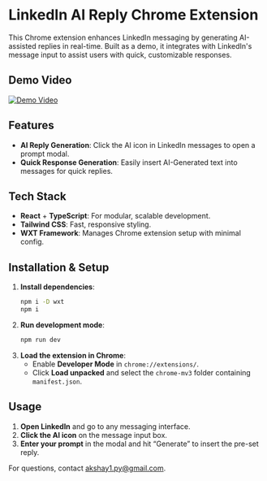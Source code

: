 
# LinkedIn AI Reply Chrome Extension

This Chrome extension enhances LinkedIn messaging by generating AI-assisted replies in real-time. Built as a demo, it integrates with LinkedIn's message input to assist users with quick, customizable responses.

## Demo Video
[![Demo Video](https://img.youtube.com/vi/9QEL7s7Tzsc/0.jpg)](https://youtu.be/9QEL7s7Tzsc)


## Features
- **AI Reply Generation**: Click the AI icon in LinkedIn messages to open a prompt modal.
- **Quick Response Generation**: Easily insert AI-Generated text into messages for quick replies.

## Tech Stack
- **React** + **TypeScript**: For modular, scalable development.
- **Tailwind CSS**: Fast, responsive styling.
- **WXT Framework**: Manages Chrome extension setup with minimal config.

## Installation & Setup

1. **Install dependencies**:
    ```bash
    npm i -D wxt
    npm i
    ```
2. **Run development mode**:
    ```bash
    npm run dev
    ```
3. **Load the extension in Chrome**:
    - Enable **Developer Mode** in `chrome://extensions/`.
    - Click **Load unpacked** and select the `chrome-mv3` folder containing `manifest.json`.

## Usage
1. **Open LinkedIn** and go to any messaging interface.
2. **Click the AI icon** on the message input box.
3. **Enter your prompt** in the modal and hit “Generate” to insert the pre-set reply.

For questions, contact [akshay1.py@gmail.com](mailto:akshay1.py@gmail.com).
